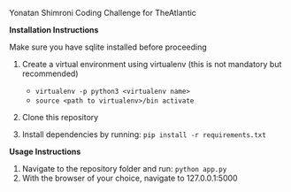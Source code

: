 Yonatan Shimroni
Coding Challenge for TheAtlantic


**Installation Instructions**

Make sure you have sqlite installed before proceeding

1. Create a virtual environment using virtualenv (this is not mandatory but recommended)
    - `virtualenv -p python3 <virtualenv name>`
    - `source <path to virtualenv>/bin activate`

2. Clone this repository
3. Install dependencies by running:  `pip install -r requirements.txt`


**Usage Instructions**


1. Navigate to the repository folder and run: `python app.py`
2. With the browser of your choice, navigate to 127.0.0.1:5000